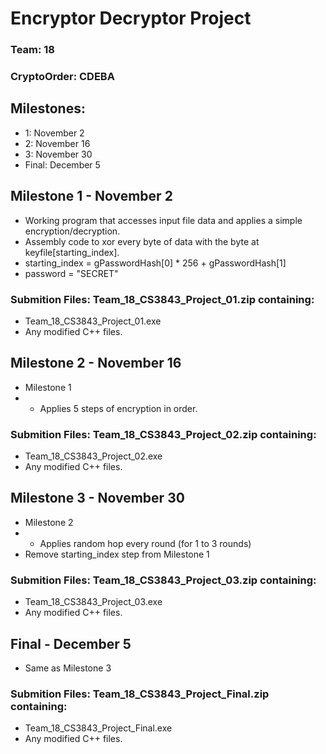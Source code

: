 # Encryptor Decryptor Project
### Team: 18
### CryptoOrder: CDEBA
## Milestones:
  - 1:  November 2
  - 2:  November 16
  - 3:  November 30
  - Final:  December 5
## Milestone 1 - November 2
  * Working program that accesses input file data and applies a simple encryption/decryption.
  * Assembly code to xor every byte of data with the byte at keyfile[starting_index].
  * starting_index = gPasswordHash[0] * 256 + gPasswordHash[1]
  * password = "SECRET"
### Submition Files: Team_18_CS3843_Project_01.zip containing:
  - Team_18_CS3843_Project_01.exe
  - Any modified C++ files.

## Milestone 2 - November 16
  * Milestone 1
  * + Applies 5 steps of encryption in order.
### Submition Files: Team_18_CS3843_Project_02.zip containing:
  - Team_18_CS3843_Project_02.exe
  - Any modified C++ files.
  
## Milestone 3 - November 30
  * Milestone 2
  * + Applies random hop every round (for 1 to 3 rounds)
  * Remove starting_index step from Milestone 1
### Submition Files: Team_18_CS3843_Project_03.zip containing:
  - Team_18_CS3843_Project_03.exe
  - Any modified C++ files.
  
## Final - December 5
  * Same as Milestone 3
### Submition Files: Team_18_CS3843_Project_Final.zip containing:
  - Team_18_CS3843_Project_Final.exe
  - Any modified C++ files.
